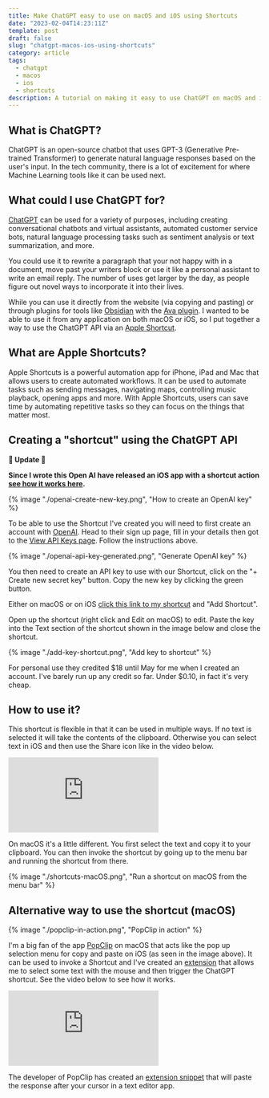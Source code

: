 ```yaml
---
title: Make ChatGPT easy to use on macOS and iOS using Shortcuts
date: "2023-02-04T14:23:11Z"
template: post
draft: false
slug: "chatgpt-macos-ios-using-shortcuts"
category: article
tags:
  - chatgpt
  - macos
  - ios
  - shortcuts
description: A tutorial on making it easy to use ChatGPT on macOS and iOS using shortcuts.
---
```


## What is ChatGPT?

ChatGPT is an open-source chatbot that uses GPT-3 (Generative Pre-trained Transformer) to generate natural language responses based on the user's input. In the tech community, there is a lot of excitement for where Machine Learning tools like it can be used next.

## What could I use ChatGPT for?

[ChatGPT](https://chat.openai.com/chat) can be used for a variety of purposes, including creating conversational chatbots and virtual assistants, automated customer service bots, natural language processing tasks such as sentiment analysis or text summarization, and more.

You could use it to rewrite a paragraph that your not happy with in a document, move past your writers block or use it like a personal assistant to write an email reply. The number of uses get larger by the day, as people figure out novel ways to incorporate it into their lives.

While you can use it directly from the website (via copying and pasting) or through plugins for tools like [Obsidian](http://obsidian.md) with the [Ava plugin](obsidian://show-plugin?id=ava). I wanted to be able to use it from any application on both macOS or iOS, so I put together a way to use the ChatGPT API via an [Apple Shortcut](https://support.apple.com/en-nz/guide/shortcuts/welcome/ios).

## What are Apple Shortcuts?

Apple Shortcuts is a powerful automation app for iPhone, iPad and Mac that allows users to create automated workflows. It can be used to automate tasks such as sending messages, navigating maps, controlling music playback, opening apps and more. With Apple Shortcuts, users can save time by automating repetitive tasks so they can focus on the things that matter most.

## Creating a "shortcut" using the ChatGPT API

**🚨 Update 🚨**

**Since I wrote this Open AI have released an iOS app with a shortcut action [see how it works here](https://andrewford.co.nz/articles/chatgpt-shortcut-on-ios).**

{% image "./openai-create-new-key.png", "How to create an OpenAI key" %}

To be able to use the Shortcut I've created you will need to first create an account with [OpenAI](https://beta.openai.com/signup). Head to their sign up page, fill in your details then got to the [View API Keys page](https://platform.openai.com/account/api-keys). Follow the instructions above.

{% image "./openai-api-key-generated.png", "Generate OpenAI key" %}

You then need to create an API key to use with our Shortcut, click on the "+ Create new secret key" button. Copy the new key by clicking the green button.

Either on macOS or on iOS [click this link to my shortcut](https://www.icloud.com/shortcuts/376d66df029f4a74b2e2098fd0253cd1) and "Add Shortcut".

Open up the shortcut (right click and Edit on macOS) to edit. Paste the key into the Text section of the shortcut shown in the image below and close the shortcut.

{% image "./add-key-shortcut.png", "Add key to shortcut" %}

For personal use they credited $18 until May for me when I created an account. I've barely run up any credit so far. Under $0.10, in fact it's very cheap.

## How to use it?

This shortcut is flexible in that it can be used in multiple ways. If no text is selected it will take the contents of the clipboard. Otherwise you can select text in iOS and then use the Share icon like in the video below.

<iframe class="video" loading="lazy" src="https://www.youtube.com/embed/LdzR17IGpQw" title="YouTube video player" frameborder="0" allow="accelerometer; autoplay; clipboard-write; encrypted-media; gyroscope; picture-in-picture; web-share" allowfullscreen></iframe>

On macOS it's a little different. You first select the text and copy it to your clipboard. You can then invoke the shortcut by going up to the menu bar and running the shortcut from there.

{% image "./shortcuts-macOS.png", "Run a shortcut on macOS from the menu bar" %}

## Alternative way to use the shortcut (macOS)

{% image "./popclip-in-action.png", "PopClip in action" %}

I'm a big fan of the app [PopClip](https://pilotmoon.com/popclip/) on macOS that acts like the pop up selection menu for copy and paste on iOS (as seen in the image above). It can be used to invoke a Shortcut and I've created an [extension](https://andrewford.co.nz/assets/ChatGPTpopclipext.zip) that allows me to select some text with the mouse and then trigger the ChatGPT shortcut. See the video below to see how it works.

<iframe class="video" loading="lazy" src="https://www.youtube.com/embed/xqFsMzWzi5U" title="YouTube video player" frameborder="0" allow="accelerometer; autoplay; clipboard-write; encrypted-media; gyroscope; picture-in-picture; web-share" allowfullscreen></iframe>

The developer of PopClip has created an [extension snippet](https://forum.popclip.app/t/a-popclip-extension-for-chatgpt/1283) that will paste the response after your cursor in a text editor app.
